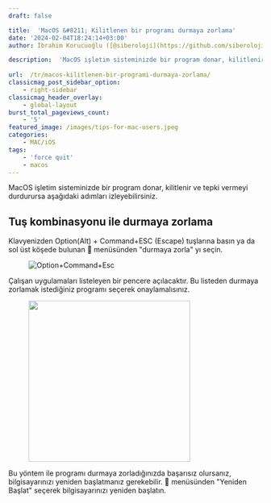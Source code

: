 ```yaml
---
draft: false

title:  'MacOS &#8211; Kilitlenen bir programı durmaya zorlama'
date: '2024-02-04T18:24:14+03:00'
author: İbrahim Korucuoğlu ([@siberoloji](https://github.com/siberoloji))

description:  'MacOS işletim sisteminizde bir program donar, kilitlenir ve tepki vermeyi durdurursa aşağıdaki adımları izleyebilirsiniz.' 
 
url:  /tr/macos-kilitlenen-bir-programi-durmaya-zorlama/
classicmag_post_sidebar_option:
    - right-sidebar
classicmag_header_overlay:
    - global-layout
burst_total_pageviews_count:
    - '5'
featured_image: /images/tips-for-mac-users.jpeg
categories:
    - MAC/iOS
tags:
    - 'force quit'
    - macos
---
```



MacOS işletim sisteminizde bir program donar, kilitlenir ve tepki vermeyi durdurursa aşağıdaki adımları izleyebilirsiniz.



## Tuş kombinasyonu ile durmaya zorlama



Klavyenizden Option(Alt) + Command+ESC (Escape) tuşlarına basın ya da sol üst köşede bulunan  menüsünden "durmaya zorla" yı seçin.


<!-- wp:image {"id":794,"sizeSlug":"full","linkDestination":"none"} -->
<figure class="wp-block-image size-full"><img src="https://www.siberoloji.com/wp-content/uploads/2024/02/op-cmd-esc.png" alt="Option+Command+Esc" class="wp-image-794" /></figure>
<!-- /wp:image -->


Çalışan uygulamaları listeleyen bir pencere açılacaktır. Bu listeden durmaya zorlamak istediğiniz programı seçerek onaylamalısınız.


<!-- wp:image {"lightbox":{"enabled":true},"id":795,"width":"320px","sizeSlug":"full","linkDestination":"none"} -->
<figure class="wp-block-image size-full is-resized"><img src="https://www.siberoloji.com/wp-content/uploads/2024/02/Screen-Shot-2024-02-04-at-18.19.22.png" alt="" class="wp-image-795" style="width:320px" /></figure>
<!-- /wp:image -->


Bu yöntem ile programı durmaya zorladığınızda başarısız olursanız, bilgisayarınızı yeniden başlatmanız gerekebilir.  menüsünden "Yeniden Başlat" seçerek bilgisayarınızı yeniden başlatın.
